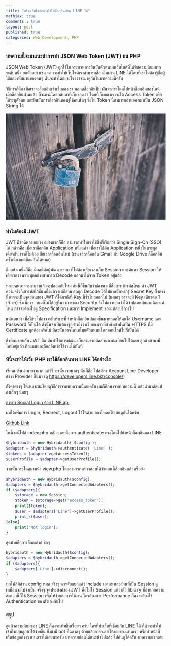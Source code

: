 ```yaml
---
title: "สร้างเว็บไซต์อย่างไรให้ล็อกอินผ่าน LINE ได้"
mathjax: true
comments : true
layout: post
published: true
categories: Web Development, PHP
---
```


### บทความนี้จะมาแนะนำการทำ JSON Web Token (JWT) บน PHP

JSON Web Token (JWT) ถูกใช้ในกระบวนการยืนยันตัวตนบนเว็บไซต์ที่ได้รับความนิยมมากระดับหนึ่ง ยกตัวอย่างเช่น หากจะทำให้เว็บไซต์เราสามารถล็อกอินผ่าน LINE ได้โดยที่เราไม่ต้องรู้ชื่อผู้ใช้และรหัสผ่านของคนๆ นั้นจะทำได้อย่างไร เราจะมาดูกันในบทความนี้ครับ



วิธีการก็คือ เมื่อเราจะล็อกอินเข้าเว็บของเรา พอกดล็อกอินปั๊บ มันจะกระโดดไปหน้าล็อกอินของไลน์ เมื่อล็อกอินผ่านแล้ว ก็จะกระโดดกลับมาที่เว็บของเรา โดยที่เว็บของเราจะได้ Access Token เพื่อใช้ระบุตัวตน และยืนยันการล็อกอินของผู้ใช้คนนั้นๆ ซึ่งใน Token นี้สามารถอ่านออกมาเป็น JSON String ได้ 

![Token](assets/token.jpg)

### ทำไมต้องมี JWT

JWT มีข้อดีหลายอย่าง อย่างแรกก็คือ สามารถทำให้เราใช้สิ่งที่เรียกว่า Single Sign-On (SSO) ได้ กล่าวคือ เมื่อเราล็อกอิน Application หนึ่งแล้ว เมื่อเราใช้อีก Application หนึ่งในตระกูลเดียวกัน เราก็ไม่ต้องเสียเวลาล็อกอินใหม่  (เช่น เวลาล็อกอิน Gmail กับ Google Drive ก็ล็อกอินครั้งเดียวแต่เชื่อมกันได้หมด) 

อีกอย่างหนึ่งก็คือ มีผลดีต่อผู้พัฒนาระบบ ที่ไม่ต้องเสียเวลาเก็บ Session และค้นหา Session ให้เสียเวลา เพราะทุกอย่างสามารถ Decode ออกมาได้จาก Token อยู่แล้ว 

หลายคนอาจจะถามว่าแล้วจะปลอดภัยไหม อันนี้ก็ขึ้นกับว่าช่องทางที่สื่อสารเข้ารหัสไหม ตัว JWT ความจริงก็เข้ารหัสไว้ชั้นหนึ่งแล้ว แต่ก็สามารถถูก Decode ได้ไม่ยากนักหากรู้ Secret Key ซึ่งตรงนี้อาจจะเป็นจุดอ่อนของ JWT ก็ได้กรณีที่ Key นี้รั่วไหลออกไป (เผลอๆ อาจจะมี Key เดียวต่อ 1 บริการ) ซึ่งเนื่องจากผมก็ไม่ได้อยู่ในวงการของ Security จึงไม่อาจบอกว่าได้ว่าปลอดภัยมากน้อยแค่ไหน อาจจะต้องไปดู Specification และการ Implement ของแต่ละบริการไป

แน่นอนว่า เมื่อใช้ๆ ไปอาจจะมีบริการที่ทำหน้าล็อกอินปลอมขึ้นมาหลอกให้คนใส่ Username และ Password ก็เป็นได้ ดังนั้นจำเป็นต้องรู้อย่างยิ่งว่าเว็บของเราที่กำลังเข้านั้นเป็น HTTPS ที่มี Certificate ถูกต้องหรือไม่ มิฉะนั้นอาจโดนขโมยตัวตนบนโลกออนไลน์ไปก็เป็นได้


สิ่งที่ผมชอบกับ JWT คือ มันทำให้การพัฒนาเว็บสามารถตัดส่วนลงทะเบียนไปได้เลย ลูกค้าเข้ามามีไลน์อยู่แล้ว ก็สแกนและล็อกอินเข้าใช้งานได้ทันที

### ทีนี้จะทำให้เว็บ PHP เราใช้ล็อกอินทาง LINE ได้อย่างไร

เขียนเกริ่นนำมายาวมาก แต่วิธีการนั้นง่ายมากๆ นั่นก็คือ ไปสมัคร Account Line Developer สร้าง Provider ขึ้นมา (ดู https://developers.line.biz/console/)

ตั้งค่าต่างๆ ให้เหมาะสมโดยดูวิธีการจากบทความนี้เลยครับ ผมก็ศึกษาจากบทความนี้ แล้วนำมาดัดแปลงเล็กๆ น้อยๆ

[การทำ Social Login ด้วย LINE api](https://medium.com/i-gear-geek/ทำ-social-login-ด้วย-line-api-php-1dac111fdcd9)

ผมได้เพิ่มการ Login, Redirect, Logout ไว้ให้ด้วย ลองโหลดไปเล่นดูกันได้ครับ 

[Github Link](https://github.com/peerachetporkaew/hybridauth-with-linelogin)

ในนี้จะมีไฟล์ index.php หลักๆ เลยคือการ authenticate กระโดดไปยังหน้าล็อกอินของ LINE

```php
$hybridauth = new Hybridauth( $config );
$adapter = $hybridauth->authenticate( 'Line' );
$tokens = $adapter->getAccessToken();
$userProfile = $adapter->getUserProfile();
```

จากนั้นกระโดดมาหน้า view.php โดยสามารถตรวจสอบได้ว่าตอนนี้ล็อกอินแล้วหรือยัง

```php
$hybridauth = new Hybridauth($config);
$adapters = $hybridauth->getConnectedAdapters();
if ($adapters){
    $storage = new Session;
    $token = $storage->get("access_token");
    print($token);
    $user = $adapters['Line']->getUserProfile();
    print_r($user);
}else{
    print("Not login");
}
```

สุดท้ายคือการล็อกเอ้าต์ ชิลๆ

```php
hybridauth = new Hybridauth($config);
$adapters = $hybridauth->getConnectedAdapters();
if ($adapters){
    $adapters['Line']->disconnect();
}
```

ทุกไฟล์มีส่วน config หมด จริงๆ ควรจับแยกแล้ว include เอานะ และส่วนที่เป็น Session ดูเหมือนจะไม่จำเป็น จริงๆ จุดประสงค์ของ JWT คือไม่ใช้ Session แต่ว่าตัว library ที่อำนวยความสะดวกนี้ก็ใช้ Session เพื่อให้ง่ายต่อการใช้งาน ใครต้องการ Performance ก็คงจะต้องใช้ Authentication ของตัวเองกันไป

### สรุป 

ดูแล้วความนิยมของ LINE ก็คงจะเพิ่มขึ้นเรื่อยๆ ครับ ใครที่ทำเว็บที่เชื่อมกับ LINE ได้ ก็น่าจะทำให้เข้าถึงกลุ่มลูกค้าได้ง่ายขึ้น ยิ่งถ้ามี bot ที่ฉลาดๆ ด้วยแล้วอาจจะทำให้ขายของแทนเรา หรือทำหน้าที่เก็บข้อมูลต่างๆ แทนเราได้เลยนะครับ บทความก่อนได้แนะนำไปแล้ว ไปค้นดูได้ครับ บทความแรกเลย






